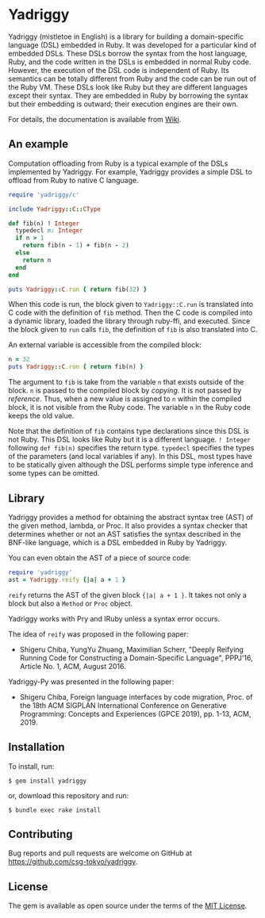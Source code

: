 # Yadriggy

Yadriggy (mistletoe in English) is a library for building a
domain-specific language (DSL) embedded in Ruby.  It was developed for
a particular kind of embedded DSLs.
These DSLs borrow the syntax from the host language, Ruby, and the
code written in the DSLs is embedded in normal Ruby code.  However,
the execution of the DSL code is independent of Ruby.  Its semantics
can be totally different from Ruby and the code can be run out of the
Ruby VM.  These DSLs look like Ruby but they are different
languages except their syntax.
They are embedded in Ruby by borrowing the syntax but their embedding is
outward; their execution engines are their own.

For details, the documentation is available from [Wiki](https://github.com/csg-tokyo/yadriggy/wiki).

## An example

Computation offloading from Ruby is a typical example of the DSLs
implemented by Yadriggy.
For example, Yadriggy provides a simple DSL to offload
from Ruby to native C language.

```ruby
require 'yadriggy/c'

include Yadriggy::C::CType

def fib(n) ! Integer
  typedecl n: Integer
  if n > 1
    return fib(n - 1) + fib(n - 2)
  else
    return n
  end
end

puts Yadriggy::C.run { return fib(32) }
```

When this code is run, the block given to `Yadriggy::C.run` is
translated into C code with the definition of `fib` method.
Then the C code is compiled into a dynamic library, loaded the
library through ruby-ffi, and executed.  Since the block given to
`run` calls `fib`, the definition of `fib` is also translated
into C.

An external variable is accessible from the compiled block:

```ruby
n = 32
puts Yadriggy::C.run { return fib(n) }
```

The argument to `fib` is take from the variable `n` that exists
outside of the block.  `n` is passed to the compiled block by _copying_.
It is not passed by _reference_.  Thus, when a new value is assigned to
`n` within the compiled block, it is not visible from the Ruby code.
The variable `n` in the Ruby code keeps the old value.

Note that the definition of `fib` contains type declarations
since this DSL is not Ruby.
This DSL looks like Ruby but it is a different language.
`! Integer` following `def fib(n)` specifies the return type.
`typedecl` specifies the types of the parameters (and local variables
if any).  In this DSL, most types have to be statically given
although the DSL performs simple type inference and some types
can be omitted.

## Library

Yadriggy provides a method for obtaining the abstract syntax tree (AST)
of the given method, lambda, or Proc.
It also provides a syntax checker that determines whether or not an AST
satisfies the syntax described in the BNF-like language, which is
a DSL embedded in Ruby by Yadriggy.

You can even obtain the AST of a piece of source code:

```ruby
require 'yadriggy'
ast = Yadriggy.reify {|a| a + 1 }
```

`reify` returns the AST of the given block `{|a| a + 1 }`.
It takes not only a block but also a `Method` or `Proc` object.

Yadriggy works with Pry and IRuby unless a syntax error occurs.

The idea of `reify` was proposed in the following paper:

- Shigeru Chiba, YungYu Zhuang, Maximilian Scherr, "Deeply Reifying Running Code for Constructing a Domain-Specific Language", PPPJ'16, Article No. 1, ACM, August 2016.

Yadriggy-Py was presented in the following paper:

- Shigeru Chiba, Foreign language interfaces by code migration, Proc. of the 18th ACM SIGPLAN International Conference on Generative Programming: Concepts and Experiences (GPCE 2019), pp. 1-13, ACM, 2019.

## Installation

To install, run:

    $ gem install yadriggy

or, download this repository and run:

    $ bundle exec rake install

## Contributing

Bug reports and pull requests are welcome on GitHub at https://github.com/csg-tokyo/yadriggy.


## License

The gem is available as open source under the terms of the [MIT License](http://opensource.org/licenses/MIT).
